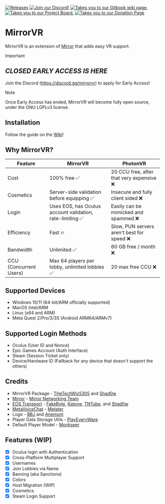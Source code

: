 <a href="https://github.com/MirrorVR/MirrorVR/releases"><img src="https://img.shields.io/badge/releases-brightgreen.svg?style=for-the-badge&logo=github&colorA=363a4f&colorB=3c80e6" alt="Releases"></a>
<a href="https://discord.gg/WdbyPcSw7Z"><img src="https://img.shields.io/badge/discord-brightgreen.svg?style=for-the-badge&logo=discord&colorA=23272a&colorB=7289da" alt="Join our Discord!"></a>
<a href="https://mirrorvr.gitbook.io"><img src="https://img.shields.io/badge/docs-brightgreen.svg?style=for-the-badge&logo=gitbook&colorA=2a292e&colorB=673de3" alt="Takes you to our Gitbook wiki page."></a>
<a href="https://github.com/orgs/CodedImmersions/projects/1"><img src="https://img.shields.io/badge/roadmap-brightgreen.svg?style=for-the-badge&logo=pinboard&colorA=2a292e&colorB=32a852" alt="Takes you to our Project Board."></a>
<a href="https://buymeacoffee.com/codedimmersions"><img src="https://img.shields.io/badge/donate-brightgreen.svg?style=for-the-badge&logo=buymeacoffee&colorA=2a292e&colorB=yellow" alt="Takes you to our Donation Page"></a>

# MirrorVR

MirrorVR is an extension of [Mirror](https://github.com/MirrorNetworking/Mirror) that adds easy VR support.

> [!IMPORTANT]
> ## _CLOSED EARLY ACCESS IS HERE_
> Join the Discord (https://discord.gg/mirrorvr) to apply for Early Access!


> [!NOTE]
> Once Early Access has ended, MirrorVR will become fully open source, under the GNU LGPLv3 license.

## Installation
Follow the guide on the [Wiki](https://mirrorvr.gitbook.io/docs/manual/getting-started)!

## Why MirrorVR?
|Feature|MirrorVR|PhotonVR|
|-------|--------|--------|
|Cost|100% free ✅|20 CCU free, after that very expensive ❌|
|Cosmetics|Server-side validation before equipping ✅|Insecure and fully client sided ❌|
|Login|Uses EOS, has Oculus account validation, rate-limiting ✅|Easily can be mimicked and spammed ❌|
|Efficiency|Fast 🔥|Slow, PUN servers aren't best for speed ❌|
|Bandwidth|Unlimited ✅|60 GB free / month ❌|
|CCU (Concurrent Users)|Max 64 players per lobby, unlimited lobbies ✅|20 max free CCU ❌|

## Supported Devices
- Windows 10/11 (64-bit/ARM officially supported)
- MacOS Intel/ARM
- Linux (x64 and ARM)
- Meta Quest 2/Pro/3/3S (Android ARM64/ARMv7)

## Supported Login Methods
- Oculus (User ID and Nonce)
- Epic Games Account (Auth Interface)
- Steam (Session Ticket only)
- Device/Hardware ID (Fallback for any device that doesn't support the others)

## Credits
- MirrorVR Package - [THeTechWiz5305](https://github.com/TheTechWiz5305) and [Shad0w](https://github.com/ShAdowDev16)
- [Mirror](https://github.com/MirrorNetworking/Mirror) - [Mirror Networking Team](https://github.com/MirrorNetworking)
- [EOS Transport](https://github.com/WeLoveJesusChrist/EOSTransport) - [FakeByte](https://github.com/FakeByte), [Katone](https://github.com/WeLoveJesusChrist), [TNTube](https://github.com/TNtube), and [Shad0w](https://github.com/ShAdowDev16)
- [MetaVoiceChat](https://github.com/Metater/MetaVoiceChat) - [Metater](https://github.com/Metater)
- Logo - [BBJ](http://discord.com/users/1065060234047004712) and [Anemunt](https://github.com/darkresident55)
- Player Data Storage Utils - [PlayEveryWare](https://github.com/PlayEveryWare)
- Default Player Model - [Monkseer](http://discord.com/users/930178805635645490)

## Features (WIP)
- [X] Oculus login with Authentication
- [X] Cross-Platform Multiplayer Support
- [X] Usernames
- [X] Join Lobbies via Name
- [X] Banning (aka Sanctions)
- [X] Colors
- [X] Host Migration (WIP)
- [X] Cosmetics
- [X] Steam Login Support
